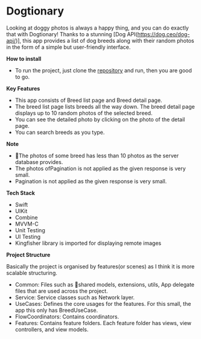 # Dogtionary

Looking at doggy photos is always a happy thing, and you can do exactly that with Dogtionary! Thanks to a stunning [Dog API(https://dog.ceo/dog-api/)], this app provides a list of dog breeds along with their random photos in the form of a simple but user-friendly interface.

**How to install**

- To run the project, just clone the [repository](https://github.com/vanjang/Dogtionary.git) and run, then you are good to go.


**Key Features**

- This app consists of Breed list page and Breed detail page.
- The breed list page lists breeds all the way down. The breed detail page displays up to 10 random photos of the selected breed.
- You can see the detailed photo by clicking on the photo of the detail page.
- You can search breeds as you type.

**Note**
- The photos of some breed has less than 10 photos as the server database provides.
- The photos ofPagination is not applied as the given response is very small.
- Pagination is not applied as the given response is very small.


**Tech Stack**

- Swift
- UIKit
- Combine
- MVVM-C
- Unit Testing
- UI Testing
- Kingfisher library is imported for displaying remote images


**Project Structure**

Basically the project is organised by features(or scenes) as I think it is more scalable structuring.
- Common: Files such as shared models, extensions, utils, App delegate files that are used across the project.
- Service: Service classes such as Network layer.
- UseCases: Defines the core usages for the features. For this small, the app this only has BreedUseCase.
- FlowCoordinators: Contains coordinators.
- Features: Contains feature folders. Each feature folder has views, view controllers, and view models.
